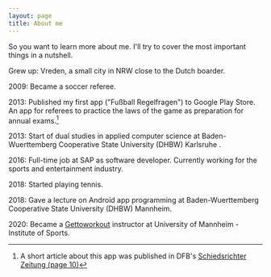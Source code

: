 ```yaml
---
layout: page
title: About me
---
```


So you want to learn more about me. I'll try to cover the most important things in a nutshell.

Grew up: Vreden, a small city in NRW close to the Dutch boarder.

2009: Became a soccer referee.

2013: Published my first app ("Fußball Regelfragen") to Google Play Store. An app for referees to practice the laws of the game as preparation for annual exams.[^1]

2013: Start of dual studies in applied computer science at Baden-Wuerttemberg Cooperative State University (DHBW) Karlsruhe
.

2016: Full-time job at SAP as software developer. Currently working for the sports and entertainment industry.

2018: Started playing tennis.

2018: Gave a lecture on Android app programming at Baden-Wuerttemberg Cooperative State University (DHBW) Mannheim.

2020: Became a [Gettoworkout](https://gettoworkout.com) instructor at University of Mannheim - Institute of Sports.

[^1]: A short article about this app was published in DFB's [Schiedsrichter Zeitung (page 10)](https://www.dfb.de/fileadmin/_dfbdam/24719-SRZ_6-2013_01.pdf#page=10)
